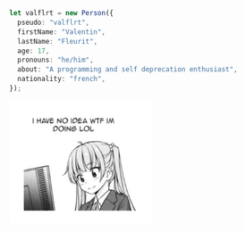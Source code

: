 ```typescript
let valflrt = new Person({
  pseudo: "valflrt",
  firstName: "Valentin",
  lastName: "Fleurit",
  age: 17,
  pronouns: "he/him",
  about: "A programming and self deprecation enthusiast",
  nationality: "french",
});
```

<style>
  .wtf-im-doing img {
    border-radius: 6px;
  }
</style>

<span class="wtf-im-doing">
  <img src="./20220108_144430_edited.jpeg"
    title="help"
    width="256"
  />
</span>
